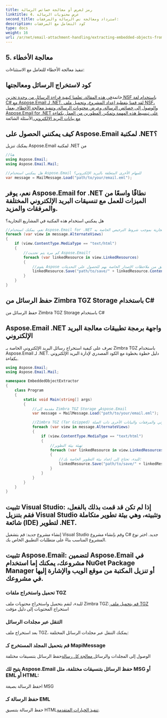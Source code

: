 ```yaml
---
title: رمز لعرض أو معالجة خصائص الرسالة
linktitle: 4. عرض محتويات الرسالة
second_title: استرداد ومعالجة نص الرسالة والمرفقات:
description: كود التعامل مع المرفقات
type: docs
weight: 16
url: /ar/net/email-attachment-handling/extracting-embedded-objects-from-email-with-csharp/
---
```


## 5. معالجة الأخطاء

تنفيذ معالجة الأخطاء للتعامل مع الاستثناءات:

##  كود لاستخراج الرسائل ومعالجتها

خاتمة[في هذه المقالة، تعلمنا كيفية قراءة الرسائل من وحدة تخزين NSF باستخدام لغة C# مع Aspose.Email لـ .NET. لقد قمنا بتغطية إعداد المشروع، وتحميل ملف NSF، والوصول إلى خصائص الرسالة، وعرض محتويات الرسالة، وتنفيذ معالجة الأخطاء. يعمل Aspose.Email for .NET على تبسيط هذه المهمة وتمكين المطورين من العمل بكفاءة مع بيانات البريد الإلكتروني.](https://releases.aspose.com/email/net/)الأسئلة الشائعة

## كيف يمكنني الحصول على Aspose.Email لمكتبة .NET؟

 يمكنك تنزيل Aspose.Email لمكتبة .NET من

```csharp
//هنا
using Aspose.Email;
using Aspose.Email.Mail;

//هل يمكنني استخدام Aspose.Email للمهام الأخرى المتعلقة بالبريد الإلكتروني؟
var message = MailMessage.Load("path/to/your/email.eml");
```

## نعم، يوفر Aspose.Email for .NET نطاقًا واسعًا من الميزات للعمل مع تنسيقات البريد الإلكتروني المختلفة والمرفقات والمزيد.

هل يمكنني استخدام هذه المكتبة في المشاريع التجارية؟

```csharp
//نعم، يمكنك استخدام Aspose.Email for .NET في المشاريع التجارية بموجب شروط الترخيص الخاصة به.
foreach (var view in message.AlternateViews)
{
    if (view.ContentType.MediaType == "text/html")
    {
        //كم مرة يتم تحديث Aspose.Email؟
        foreach (var linkedResource in view.LinkedResources)
        {
            //يقوم Aspose بتحديث مكتباته بانتظام لإضافة ميزات جديدة وتحسينات وإصلاحات للأخطاء. يمكنك التحقق من ملاحظات الإصدار الخاصة بهم للحصول على التحديثات.
            linkedResource.Save("path/to/save/" + linkedResource.ContentId);
        }
    }
}
```

##  حفظ الرسائل من Zimbra TGZ Storage باستخدام C#

 حفظ الرسائل من Zimbra TGZ Storage باستخدام C#

##  Aspose.Email .NET واجهة برمجة تطبيقات معالجة البريد الإلكتروني

 تعرف على كيفية استخراج رسائل البريد الإلكتروني الخاصة بـ Zimbra TGZ باستخدام Aspose.Email لـ .NET. دليل خطوة بخطوة مع الكود المصدري لإدارة البريد الإلكتروني بكفاءة.

```csharp
using Aspose.Email;
using Aspose.Email.Mail;

namespace EmbeddedObjectExtractor
{
    class Program
    {
        static void Main(string[] args)
        {
            //مقدمة إلى Zimbra TGZ Storage وAspose.Email
            var message = MailMessage.Load("path/to/your/email.eml");

            //Zimbra TGZ (Tar Gzipped) هو تنسيق ملف مضغوط يقوم بتخزين رسائل البريد الإلكتروني والمرفقات والبيانات الأخرى ذات الصلة. Aspose.Email for .NET هي مكتبة قوية توفر ميزات شاملة للعمل مع رسائل البريد الإلكتروني، بما في ذلك قراءة رسائل البريد الإلكتروني وكتابتها ومعالجتها بتنسيقات مختلفة.
            foreach (var view in message.AlternateViews)
            {
                if (view.ContentType.MediaType == "text/html")
                {
                    //تهيئة بيئة التطوير
                    foreach (var linkedResource in view.LinkedResources)
                    {
                        //للبدء، تحتاج إلى إعداد بيئة التطوير الخاصة بك:
                        linkedResource.Save("path/to/save/" + linkedResource.ContentId);
                    }
                }
            }
        }
    }
}
```

## تثبيت Visual Studio: إذا لم تكن قد قمت بذلك بالفعل، فقم بتنزيل Visual Studio وتثبيته، وهي بيئة تطوير متكاملة شائعة (IDE) لتطوير .NET.

إنشاء مشروع جديد: قم بتشغيل Visual Studio وقم بإنشاء مشروع C# جديد. اختر نوع المشروع المناسب بناءً على متطلبات التطبيق الخاص بك.

## تثبيت Aspose.Email: لتضمين Aspose.Email في مشروعك، يمكنك إما استخدام NuGet Package Manager أو تنزيل المكتبة من موقع الويب والإشارة إليها في مشروعك.

### تحميل واستخراج ملفات TGZ

للبدء، لنقم بتحميل واستخراج محتويات ملف Zimbra TGZ:[ قم بتحميل ملف TGZ](https://releases.aspose.com/email/net/) استخراج المحتويات إلى دليل مؤقت 

### التنقل عبر مجلدات الرسائل

بعد استخراج ملف TGZ، يمكنك التنقل عبر مجلدات الرسائل المختلفة:

###  قم بتحميل المجلد المستخرج كـ MapiMessage

 الوصول إلى المجلدات والرسائل[ معالجة كل رسالة](https://purchase.aspose.com/pricing/email/net)حفظ الرسائل بتنسيقات مختلفة

### يتيح لك Aspose.Email حفظ الرسائل بتنسيقات مختلفة، مثل MSG أو EML أو HTML:

 احفظ الرسالة بصيغة MSG

###  حفظ الرسالة كـ EML

 حفظ الرسالة بتنسيق HTML[تنفيذ الخيارات المتقدمة](https://reference.aspose.com/email/net/). 
